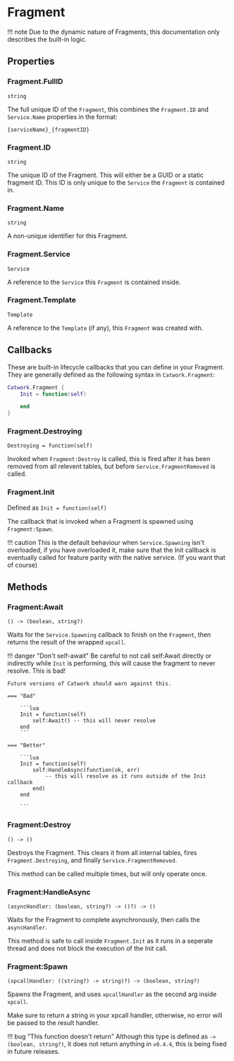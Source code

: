 # Fragment

!!! note
	Due to the dynamic nature of Fragments, this documentation only describes
	the built-in logic.

## Properties

### Fragment.FullID

`string`

The full unique ID of the `Fragment`, this combines the `Fragment.ID` and
`Service.Name` properties in the format:

```
{serviceName}_{fragmentID}
```

### Fragment.ID

`string`

The unique ID of the Fragment. This will either be a GUID or a static fragment
ID. This ID is only unique to the `Service` the `Fragment` is contained in.

### Fragment.Name

`string`

A non-unique identifier for this Fragment.

### Fragment.Service

`Service`

A reference to the `Service` this `Fragment` is contained inside.

### Fragment.Template

`Template`

A reference to the `Template` (if any), this `Fragment` was created with.

## Callbacks

These are built-in lifecycle callbacks that you can define in your Fragment.
They are generally defined as the following syntax in `Catwork.Fragment`:

```lua
Catwork.Fragment {
	Init = function(self)

	end
}
```

### Fragment.Destroying

`Destroying = function(self)`

Invoked when `Fragment:Destroy` is called, this is fired after it has been
removed from all relevent tables, but before `Service.FragmentRemoved` is called.

### Fragment.Init

Defined as `Init = function(self)`

The callback that is invoked when a Fragment is spawned using `Fragment:Spawn`.

!!! caution
	This is the default behaviour when `Service.Spawning` isn't overloaded, if you
	have overloaded it, make sure that the Init callback is eventually called
	for feature parity with the native service. (If you want that of course)



## Methods

### Fragment:Await

`() -> (boolean, string?)`

Waits for the `Service.Spawning` callback to finish on the `Fragment`, then
returns the result of the wrapped `xpcall`.

!!! danger "Don't self-await"
	Be careful to not call self:Await directly or indirectly while `Init` is
	performing, this will cause the fragment to never resolve. This is bad!

	Future versions of Catwork should warn against this.

	=== "Bad"

		```lua
		Init = function(self)
			self:Await() -- this will never resolve
		end
		```

	=== "Better"

		```lua
		Init = function(self)
			self:HandleAsync(function(ok, err)
				-- this will resolve as it runs outside of the Init callback
			end)
		end

		```

### Fragment:Destroy

`() -> ()`

Destroys the Fragment. This clears it from all internal tables, fires
`Fragment.Destroying`, and finally `Service.FragmentRemoved`.

This method can be called multiple times, but will only operate once.

### Fragment:HandleAsync

`(asyncHandler: (boolean, string?) -> ()?) -> ()`

Waits for the Fragment to complete asynchronously, then calls the `asyncHandler`.

This method is safe to call inside `Fragment.Init` as it runs in a seperate thread
and does not block the execution of the Init call.

### Fragment:Spawn

`(xpcallHandler: ((string?) -> string)?) -> (boolean, string?)`

Spawns the Fragment, and uses `xpcallHandler` as the second arg inside `xpcall`.

Make sure to return a string in your xpcall handler, otherwise, no error will be
passed to the result handler.

!!! bug "This function doesn't return"
	Although this type is defined as `-> (boolean, string?)`, it does not
	return anything in `v0.4.4`, this is being fixed in future releases.